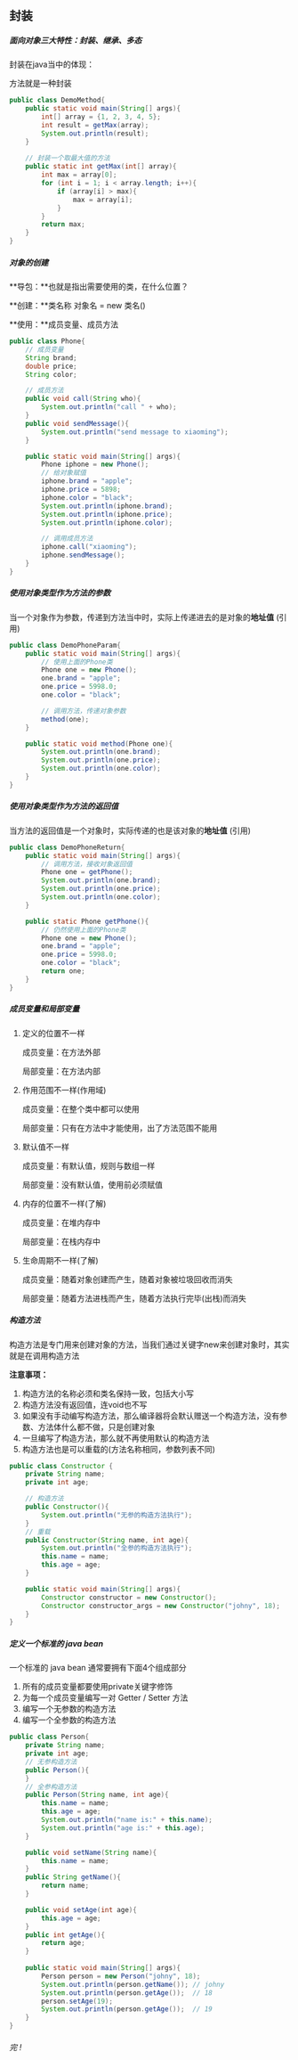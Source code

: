 ## 封装

##### 面向对象三大特性：封装、继承、多态

封装在java当中的体现：

方法就是一种封装

```java
public class DemoMethod{
    public static void main(String[] args){
        int[] array = {1, 2, 3, 4, 5};
        int result = getMax(array);
        System.out.println(result);
    }
	
    // 封装一个取最大值的方法
    public static int getMax(int[] array){
        int max = array[0];
        for (int i = 1; i < array.length; i++){
            if (array[i] > max){
                max = array[i];
            }
        }
        return max;
    }
}
```



##### 对象的创建

**导包：**也就是指出需要使用的类，在什么位置？

**创建：**类名称  对象名 = new 类名()

**使用：**成员变量、成员方法

```java
public class Phone{
    // 成员变量
    String brand;
    double price;
    String color;

    // 成员方法
    public void call(String who){
        System.out.println("call " + who);
    }
    public void sendMessage(){
        System.out.println("send message to xiaoming");
    }

    public static void main(String[] args){
        Phone iphone = new Phone();
        // 给对象赋值
        iphone.brand = "apple";
        iphone.price = 5898;
        iphone.color = "black";
        System.out.println(iphone.brand);
        System.out.println(iphone.price);
        System.out.println(iphone.color);

        // 调用成员方法
        iphone.call("xiaoming");
        iphone.sendMessage();
    }
}
```



##### 使用对象类型作为方法的参数

当一个对象作为参数，传递到方法当中时，实际上传递进去的是对象的**地址值** (引用)

```java
public class DemoPhoneParam{
    public static void main(String[] args){
        // 使用上面的Phone类
        Phone one = new Phone();
        one.brand = "apple";
        one.price = 5998.0;
        one.color = "black";

        // 调用方法，传递对象参数
    	method(one);
    }

    public static void method(Phone one){
        System.out.println(one.brand);
        System.out.println(one.price);
        System.out.println(one.color);
    }
}
```



##### 使用对象类型作为方法的返回值

当方法的返回值是一个对象时，实际传递的也是该对象的**地址值** (引用)

```java
public class DemoPhoneReturn{
    public static void main(String[] args){
        // 调用方法，接收对象返回值
        Phone one = getPhone();
        System.out.println(one.brand);
        System.out.println(one.price);
        System.out.println(one.color);
    }

    public static Phone getPhone(){
        // 仍然使用上面的Phone类
        Phone one = new Phone();
        one.brand = "apple";
        one.price = 5998.0;
        one.color = "black";
        return one;
    }
}
```



##### 成员变量和局部变量

1. 定义的位置不一样

   成员变量：在方法外部

   局部变量：在方法内部

2. 作用范围不一样(作用域)

   成员变量：在整个类中都可以使用

   局部变量：只有在方法中才能使用，出了方法范围不能用

3. 默认值不一样

   成员变量：有默认值，规则与数组一样

   局部变量：没有默认值，使用前必须赋值

4. 内存的位置不一样(了解)

   成员变量：在堆内存中

   局部变量：在栈内存中

5. 生命周期不一样(了解)

   成员变量：随着对象创建而产生，随着对象被垃圾回收而消失

   局部变量：随着方法进栈而产生，随着方法执行完毕(出栈)而消失



##### 构造方法

构造方法是专门用来创建对象的方法，当我们通过关键字new来创建对象时，其实就是在调用构造方法

**注意事项：**

1. 构造方法的名称必须和类名保持一致，包括大小写
2. 构造方法没有返回值，连void也不写
3. 如果没有手动编写构造方法，那么编译器将会默认赠送一个构造方法，没有参数、方法体什么都不做，只是创建对象
4. 一旦编写了构造方法，那么就不再使用默认的构造方法
5. 构造方法也是可以重载的(方法名称相同，参数列表不同)

```java
public class Constructor {
    private String name;
    private int age;

    // 构造方法
    public Constructor(){
        System.out.println("无参的构造方法执行");
    }
    // 重载
    public Constructor(String name, int age){
        System.out.println("全参的构造方法执行");
        this.name = name;
        this.age = age;
    }

    public static void main(String[] args){
        Constructor constructor = new Constructor();
        Constructor constructor_args = new Constructor("johny", 18);
    }
}
```



##### 定义一个标准的 java bean

一个标准的 java bean 通常要拥有下面4个组成部分

1. 所有的成员变量都要使用private关键字修饰
2. 为每一个成员变量编写一对 Getter / Setter 方法
3. 编写一个无参数的构造方法
4. 编写一个全参数的构造方法

```java
public class Person{
    private String name;
    private int age;
    // 无参构造方法
    public Person(){
    }
    // 全参构造方法
    public Person(String name, int age){
        this.name = name;
        this.age = age;
        System.out.println("name is:" + this.name);
        System.out.println("age is:" + this.age);
    }

    public void setName(String name){
        this.name = name;
    }
    public String getName(){
        return name;
    }

    public void setAge(int age){
        this.age = age;
    }
    public int getAge(){
        return age;
    }
    
    public static void main(String[] args){
        Person person = new Person("johny", 18);
        System.out.println(person.getName()); // johny
        System.out.println(person.getAge());  // 18
        person.setAge(19);
        System.out.println(person.getAge());  // 19
    }
}
```



###### 完 !

